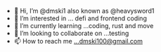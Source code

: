 - 👋 Hi, I’m @dmski1 also known as @heavysword1
- 👀 I’m interested in ... defi and frontend coding
- 🌱 I’m currently learning ...coding, rust and move
- 💞️ I’m looking to collaborate on ...testing
- 📫 How to reach me ...dmski100@gmail.com

<!---
heavysword1/heavysword1 is a ✨ special ✨ repository because its `README.md` (this file) appears on your GitHub profile.
You can click the Preview link to take a look at your changes.
--->
